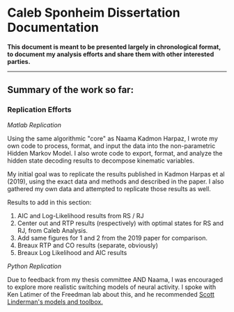 # Caleb Sponheim Dissertation Documentation

**This document is meant to be presented largely in chronological format, to document my analysis efforts and share them with other interested parties.**

---
## Summary of the work so far:

### Replication Efforts

*Matlab Replication*

Using the same algorithmic "core" as Naama Kadmon Harpaz, I wrote my own code to process, format, and input the data into the non-parametric Hidden Markov Model. I also wrote code to export, format, and analyze the hidden state decoding results to decompose kinematic variables.

My initial goal was to replicate the results published in Kadmon Harpas et al (2019), using the exact data and methods and described in the paper. I also gathered my own data and attempted to replicate those results as well.

Results to add in this section:
1. AIC and Log-Likelihood results from RS / RJ
2. Center out and RTP results (respectively) with optimal states for RS and RJ, from Caleb Analysis.
3. Add same figures for 1 and 2 from the 2019 paper for comparison.
4. Breaux RTP and CO results (separate, obviously)
5. Breaux Log Likelihood and AIC results

*Python Replication*

Due to feedback from my thesis committee AND Naama, I was encouraged to explore more realistic switching models of neural activity. I spoke with Ken Latimer of the Freedman lab about this, and he recommended [Scott Linderman's models and toolbox. ](https://github.com/lindermanlab/ssm)